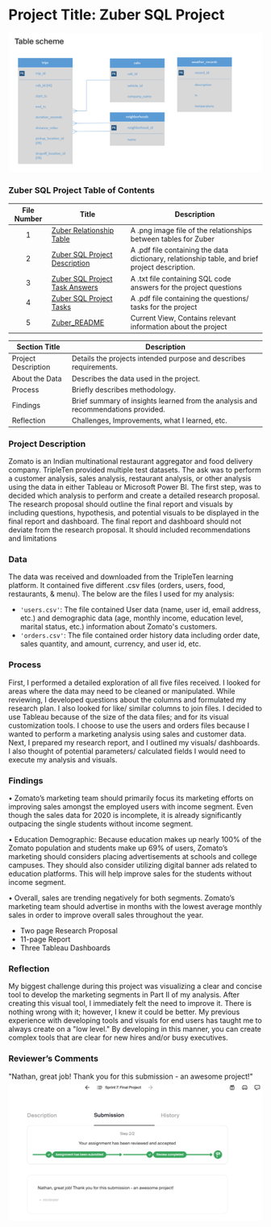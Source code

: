 ﻿# Project Title: Zuber SQL Project

[<img src="https://github.com/nbrown5071/Data_projects_TripleTen/blob/main/Zuber_SQL_Project/Zuber%20Relationship%20Table.png" alt="Zuber_Relationship_Table">](https://github.com/nbrown5071/Data_projects_TripleTen/blob/main/Zuber_SQL_Project/Zuber%20Relationship%20Table.png)

### Zuber SQL Project Table of Contents
| File Number | Title | Description |
| :-----------: | ----------- |----------- |
| 1 | [Zuber Relationship Table](https://github.com/nbrown5071/Data_projects_TripleTen/blob/main/Zuber_SQL_Project/Zuber%20Relationship%20Table.png) | A .png image file of the relationships between tables for Zuber | 
| 2 | [Zuber SQL Project Description](https://github.com/nbrown5071/Data_projects_TripleTen/blob/main/Zuber_SQL_Project/Zuber%20SQL%20Project%20Description.pdf) | A .pdf file containing the data dictionary, relationship table, and brief project description. | 
| 3 | [Zuber SQL Project Task Answers](https://github.com/nbrown5071/Data_projects_TripleTen/blob/main/Zuber_SQL_Project/Zuber%20SQL%20Project%20Task%20Answers.txt) | A .txt file containing SQL code answers for the project questions | 
| 4 | [Zuber SQL Project Tasks](https://github.com/nbrown5071/Data_projects_TripleTen/blob/main/Zuber_SQL_Project/Zuber%20SQL%20Project%20Tasks.pdf) | A .pdf file containing the questions/ tasks for the project | 
| 5 | [Zuber_README](https://github.com/nbrown5071/Data_projects_TripleTen/blob/main/Zuber_SQL_Project/Zuber_README.md) | Current View, Contains relevant information about the project | 


| Section Title | Description |
| ----------- |----------- |
| Project Description | Details the projects intended purpose and describes requirements. |
| About the Data | Describes the data used in the project. |
| Process | Briefly describes methodology. |
| Findings | Brief summary of insights learned from the analysis and recommendations provided. |
| Reflection | Challenges, Improvements, what I learned, etc. | 

### Project Description 
Zomato is an Indian multinational restaurant aggregator and food delivery company. TripleTen provided multiple test datasets. The ask was to perform a customer analysis, sales analysis, restaurant analysis, or other analysis using the data in either Tableau or Microsoft Power BI. The first step, was to decided which analysis to perform and create a detailed research proposal. The research proposal should outline the final report and visuals by including questions, hypothesis, and potential visuals to be displayed in the final report and dashboard. The final report and dashboard should not deviate from the research proposal. It should included recommendations and limitations

### Data
The data was received and downloaded from the TripleTen learning platform. It contained five different .csv files (orders, users, food, restaurants, & menu). The below are the files I used for my analysis:
- `'users.csv'`: The file contained User data (name, user id, email address, etc.) and demographic data (age, monthly income, education level, marital status, etc.) information about Zomato's customers.
- `'orders.csv'`: The file contained order history data including order date, sales quantity, and amount, currency, and user id, etc.

### Process
First, I performed a detailed exploration of all five files received. I looked for areas where the data may need to be cleaned or manipulated. While reviewing, I developed questions about the columns and formulated my research plan. I also looked for like/ similar columns to join files. I decided to use Tableau because of the size of the data files; and for its visual customization tools. I choose to use the users and orders files because I wanted to perform a marketing analysis using sales and customer data. Next, I prepared my research report, and I outlined my visuals/ dashboards. I also thought of potential parameters/ calculated fields I would need to execute my analysis and visuals. 

### Findings
• Zomato’s marketing team should primarily focus its marketing efforts on improving sales amongst the employed users with income segment. Even though the sales data for 2020 is incomplete, it is already significantly outpacing the single students without income segment.

• Education Demographic: Because education makes up nearly 100% of the Zomato population and students make up 69% of users, Zomato’s marketing should considers placing advertisements at schools and college campuses. They should also consider utilizing digital banner ads related to education platforms. This will help improve sales for the students without income segment.

• Overall, sales are trending negatively for both segments. Zomato’s marketing team should advertise in months with the lowest average monthly sales in order to improve overall sales throughout the year.
  - Two page Research Proposal
  - 11-page Report
  - Three Tableau Dashboards

### Reflection
My biggest challenge during this project was visualizing a clear and concise tool to develop the marketing segments in Part II of my analysis. After creating this visual tool, I immediately felt the need to improve it. There is nothing wrong with it; however, I knew it could be better. My previous experience with developing tools and visuals for end users has taught me to always create on a "low level." By developing in this manner, you can create complex tools that are clear for new hires and/or busy executives.


### Reviewer’s Comments
"Nathan, great job! Thank you for this submission - an awesome project!"
[<img src="https://github.com/nbrown5071/Data_projects_TripleTen/blob/main/Final_Project/reviewer_comments.%20png.png" alt="reviewer_comments">](https://github.com/nbrown5071/Data_projects_TripleTen/blob/main/Final_Project/reviewer_comments.%20png.png)
